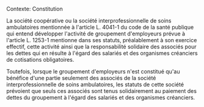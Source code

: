 Contexte: Constitution

La société coopérative ou la société interprofessionnelle de soins ambulatoires mentionnée à l'article L. 4041-1 du code de la santé publique qui entend développer l'activité de groupement d'employeurs prévue à l'article L. 1253-1 mentionne dans ses statuts, préalablement à son exercice effectif, cette activité ainsi que la responsabilité solidaire des associés pour les dettes qui en résulte à l'égard des salariés et des organismes créanciers de cotisations obligatoires.

Toutefois, lorsque le groupement d'employeurs n'est constitué qu'au bénéfice d'une partie seulement des associés de la société interprofessionnelle de soins ambulatoires, les statuts de cette société prévoient que seuls ces associés sont tenus solidairement au paiement des dettes du groupement à l'égard des salariés et des organismes créanciers.